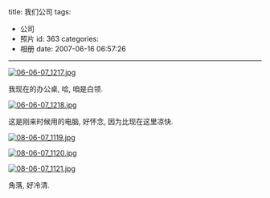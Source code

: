 title: 我们公司
tags:
  - 公司
  - 照片
id: 363
categories:
  - 相册
date: 2007-06-16 06:57:26
---

[![06-06-07_1217.jpg](//blog.foolbird.net/wp-content/uploads/2007/06/278_06-06-07_1217.jpg)](http://www.foolbird.net/363.html/06-06-07_1217.jpg "06-06-07_1217.jpg")

我现在的办公桌, 哈, 咱是白领.

[![06-06-07_1218.jpg](//blog.foolbird.net/wp-content/uploads/2007/06/279_06-06-07_1218.jpg)](http://www.foolbird.net/363.html/06-06-07_1218.jpg "06-06-07_1218.jpg")

这是刚来时候用的电脑, 好怀念, 因为比现在这里凉快.

[![08-06-07_1119.jpg](//blog.foolbird.net/wp-content/uploads/2007/06/280_08-06-07_1119.jpg)](http://www.foolbird.net/363.html/08-06-07_1119.jpg "08-06-07_1119.jpg")

[![08-06-07_1120.jpg](//blog.foolbird.net/wp-content/uploads/2007/06/281_08-06-07_1120.jpg)](http://www.foolbird.net/363.html/08-06-07_1120.jpg "08-06-07_1120.jpg")

[![08-06-07_1121.jpg](//blog.foolbird.net/wp-content/uploads/2007/06/282_08-06-07_1121.jpg)](http://www.foolbird.net/363.html/08-06-07_1121.jpg "08-06-07_1121.jpg")

角落, 好冷清.